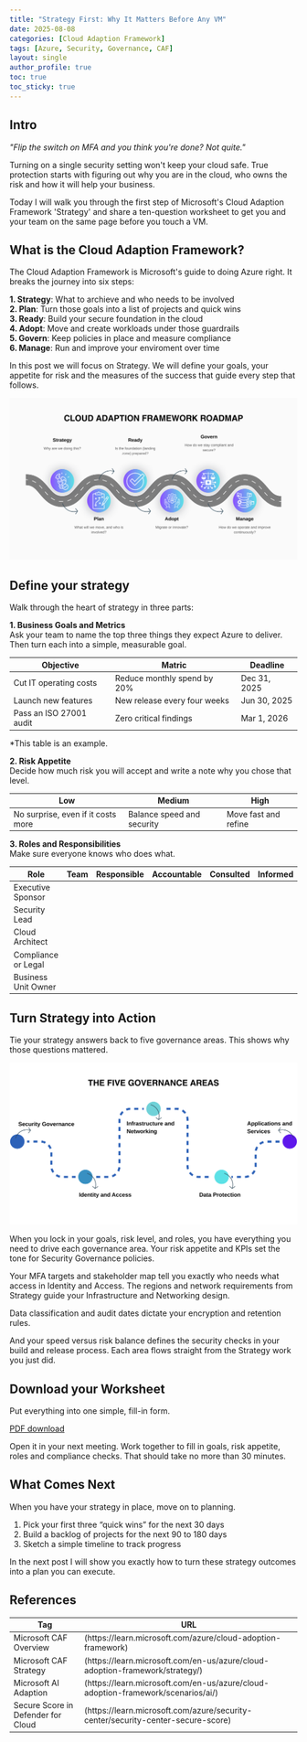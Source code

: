 ```yaml
---
title: "Strategy First: Why It Matters Before Any VM"
date: 2025-08-08
categories: [Cloud Adaption Framework]
tags: [Azure, Security, Governance, CAF]
layout: single
author_profile: true
toc: true
toc_sticky: true
---
```

## Intro
<i>"Flip the switch on MFA and you think you're done? Not quite."</i>

Turning on a single security setting won't keep your cloud safe. True protection starts with figuring out why you are in the cloud, who owns the risk and how it will help your business.

Today I will walk you through the first step of Microsoft's Cloud Adaption Framework 'Strategy' and share a ten-question worksheet to get you and your team on the same page before you touch a VM.

## What is the Cloud Adaption Framework?
The Cloud Adaption Framework is Microsoft's guide to doing Azure right. It breaks the journey into six steps:<br>

**1. Strategy**: What to archieve and who needs to be involved<br>
**2. Plan**: Turn those goals into a list of projects and quick wins<br>
**3. Ready**: Build your secure foundation in the cloud<br>
**4. Adopt**: Move and create workloads under those guardrails<br>
**5. Govern**: Keep policies in place and measure compliance<br>
**6. Manage**: Run and improve your enviroment over time<br>

In this post we will focus on Strategy. 
We will define your goals, your appetite for risk and the measures of the success that guide every step that follows. 

![Cloud Adaption Framework Roadmap](/assets/images/CAF-Roadmap.svg)

## Define your strategy
Walk through the heart of strategy in three parts:

**1. Business Goals and Metrics**<br>
Ask your team to name the top three things they expect Azure to deliver.
Then turn each into a simple, measurable goal.

<table>
  <thread>
    <tr>
      <th>Objective</th>
      <th>Matric</th>
      <th>Deadline</th>
    </tr>
  </thread>
  <tbody>
    <tr>
      <td>Cut IT operating costs</td>
      <td>Reduce monthly spend by 20%</td>
      <td>Dec 31, 2025</td>
    </tr>
    <tr>
      <td>Launch new features</td>
      <td>New release every four weeks</td>
      <td>Jun 30, 2025</td> 
    </tr>
      <tr>
      <td>Pass an ISO 27001 audit</td>
      <td>Zero critical findings</td>
      <td>Mar 1, 2026</td> 
    </tr>  
  </tbody>
</table>

*This table is an example.

**2. Risk Appetite**<br>
Decide how much risk you will accept and write a note why you chose that level.

<table>
  <thread>
    <tr>
      <th>Low</th>
      <th>Medium</th>
      <th>High</th>
    </tr>
  </thread>
  <tbody>
    <tr>
      <td>No surprise, even if it costs more</td>
      <td>Balance speed and security</td>
      <td>Move fast and refine</td>
    </tr>
   </tbody>
</table>

**3. Roles and Responsibilities**<br>
Make sure everyone knows who does what. 

<table>
  <thread>
    <tr>
      <th>Role</th>
      <th>Team</th>
      <th>Responsible</th>
      <th>Accountable</th>
      <th>Consulted</th>
      <th>Informed</th>
    </tr>
  </thread>
  <tbody>
    <tr>
      <td>Executive Sponsor</td>
      <td> </td>
      <td> </td>
      <td> </td>
      <td> </td>
      <td> </td>
    </tr>
    <tr>
      <td>Security Lead</td>
      <td> </td>
      <td> </td>
      <td> </td>
      <td> </td>
      <td> </td>
    </tr>
    <tr>
      <td>Cloud Architect</td>
      <td> </td>
      <td> </td>
      <td> </td>
      <td> </td>
      <td> </td>
    </tr>
    <tr>
      <td>Compliance or Legal</td>
      <td> </td>
      <td> </td>
      <td> </td>
      <td> </td>
      <td> </td>
    </tr>
    <tr>
      <td>Business Unit Owner</td>
      <td> </td>
      <td> </td>
      <td> </td>
      <td> </td>
      <td> </td>
    </tr>
   </tbody>
</table>

## Turn Strategy into Action
Tie your strategy answers back to five governance areas. This shows why those questions mattered.

![The five governance areas](/assets/images/governance-area.svg)

When you lock in your goals, risk level, and roles, you have everything you need to drive each governance area. 
Your risk appetite and KPIs set the tone for Security Governance policies. 

Your MFA targets and stakeholder map tell you exactly who needs what access in Identity and Access. 
The regions and network requirements from Strategy guide your Infrastructure and Networking design. 

Data classification and audit dates dictate your encryption and retention rules. 

And your speed versus risk balance defines the security checks in your build and release process. Each area flows straight from the Strategy work you just did.

## Download your Worksheet
Put everything into one simple, fill-in form.

<a href="{{ '/assets/Files/Strategy-Discover-Worksheet.pdf' | relative_url }}" download>PDF download</a>

Open it in your next meeting. Work together to fill in goals, risk appetite, roles and compliance checks. That should take no more than 30 minutes.

## What Comes Next
When you have your strategy in place, move on to planning.

1. Pick your first three “quick wins” for the next 30 days<br>
2. Build a backlog of projects for the next 90 to 180 days<br>
3. Sketch a simple timeline to track progress

In the next post I will show you exactly how to turn these strategy outcomes into a plan you can execute.

## References

<table>
  <thread>
    <tr>
      <th>Tag</th>
      <th>URL</th>
    </tr>
  </thread>
  <tbody>
    <tr>
      <td>Microsoft CAF Overview</td>
      <td>(https://learn.microsoft.com/azure/cloud-adoption-framework)</td>
    </tr>
        <tr>
      <td>Microsoft CAF Strategy</td>
      <td>(https://learn.microsoft.com/en-us/azure/cloud-adoption-framework/strategy/)</td>
    </tr>
    <tr>
      <td>Microsoft AI Adaption</td>
      <td>(https://learn.microsoft.com/en-us/azure/cloud-adoption-framework/scenarios/ai/)</td>
    </tr>
        <tr>
      <td>Secure Score in Defender for Cloud</td>
      <td>(https://learn.microsoft.com/azure/security-center/security-center-secure-score)</td>
    </tr>
   </tbody>
</table>

